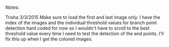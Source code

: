 Notes:


Trisha 3/3/2015
Make sure to load the first and last image only.
I have the index of the images and the individual threshold values for branch point detection hard coded for now
so I wouldn't have to scroll to the best threshold value every time I need to test the detection of the end points.
I'll fix this up when I get the colored images.
